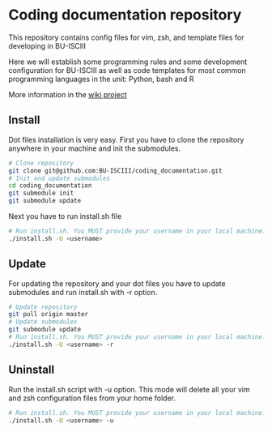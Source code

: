 # Coding documentation repository
This repository contains config files for vim, zsh, and template files for developing in BU-ISCIII

Here we will establish some programming rules and some development configuration for BU-ISCIII as well as code templates for most common programming languages in the unit: Python, bash and R

More information in the [wiki project](https://github.com/BU-ISCIII/dev_config_Files/wiki)

## Install
Dot files installation is very easy. First you have to clone the repository anywhere in your machine and init the submodules.

```Bash
# Clone repository
git clone git@github.com:BU-ISCIII/coding_documentation.git
# Init and update submodules
cd coding_documentation
git submodule init
git submodule update
```
Next you have to run install.sh file

```Bash
# Run install.sh. You MUST provide your username in your local machine.
./install.sh -U <username>
```

## Update

For updating the repository and your dot files you have to update submodules and run install.sh with -r option.

```Bash
# Update repository
git pull origin master
# Update submodules
git submodule update
# Run install.sh. You MUST provide your username in your local machine.
./install.sh -U <username> -r
```

## Uninstall
Run the install.sh script with -u option. This mode will delete all your vim and zsh configuration files from your home folder.

```Bash
# Run install.sh. You MUST provide your username in your local machine.
./install.sh -U <username> -u
```
